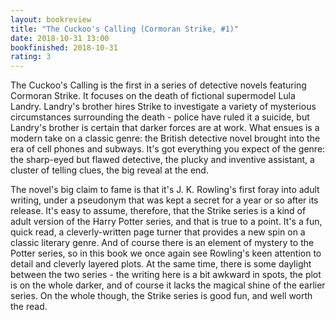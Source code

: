 ```yaml
---
layout: bookreview
title: "The Cuckoo's Calling (Cormoran Strike, #1)"
date: 2018-10-31 13:00
bookfinished: 2018-10-31
rating: 3
---
```


The Cuckoo's Calling is the first in a series of detective novels featuring Cormoran Strike. It focuses on the death of fictional supermodel Lula Landry. Landry's brother hires Strike to investigate a variety of mysterious circumstances surrounding the death - police have ruled it a suicide, but Landry's brother is certain that darker forces are at work. What ensues is a modern take on a classic genre: the British detective novel brought into the era of cell phones and subways. It's got everything you expect of the genre: the sharp-eyed but flawed detective, the plucky and inventive assistant, a cluster of telling clues, the big reveal at the end.



The novel's big claim to fame is that it's J. K. Rowling's first foray into adult writing, under a pseudonym that was kept a secret for a year or so after its release. It's easy to assume, therefore, that the Strike series is a kind of adult version of the Harry Potter series, and that is true to a point. It's a fun, quick read, a cleverly-written page turner that provides a new spin on a classic literary genre. And of course there is an element of mystery to the Potter series, so in this book we once again see Rowling's keen attention to detail and cleverly layered plots. At the same time, there is some daylight between the two series - the writing here is a bit awkward in spots, the plot is on the whole darker, and of course it lacks the magical shine of the earlier series. On the whole though, the Strike series is good fun, and well worth the read.